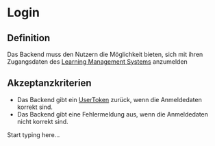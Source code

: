 # Login

## Definition

Das Backend muss den Nutzern die Möglichkeit bieten, sich mit ihren Zugangsdaten des [Learning Management Systems](Learning-Management-System-GE.md) anzumelden

## Akzeptanzkriterien

- Das Backend gibt ein [UserToken](UserToken.md) zurück, wenn die Anmeldedaten korrekt sind.
- Das Backend gibt eine Fehlermeldung aus, wenn die Anmeldedaten nicht korrekt sind.

Start typing here...